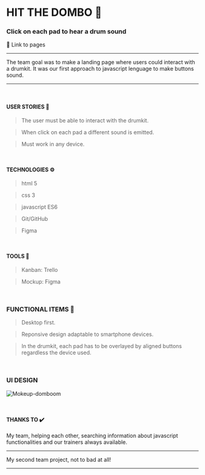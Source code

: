 # HIT THE DOMBO 🥁  
### Click on each pad to hear a drum sound

🔗 Link to pages


------------
The team goal was to make a landing page where users could interact with a drumkit.
It was our first approach to javascript lenguage to make buttons sound.

------------

&nbsp;

#### USER STORIES  📄

>The user must be able to interact with the drumkit.

>When click on each pad a different sound is emitted.

>Must work in any device.


&nbsp;

#### TECHNOLOGIES ⚙️
>html 5

>css 3

>javascript ES6

>Git/GitHub

>Figma

&nbsp;

#### TOOLS 🔧
>Kanban: Trello

>Mockup: Figma

&nbsp;

### FUNCTIONAL ITEMS 🔘
>Desktop first.

>Reponsive design adaptable to smartphone devices.

>In the drumkit, each pad has to be overlayed by aligned buttons regardless the device used.

&nbsp;

### UI DESIGN

![Mokeup-domboom](https://user-images.githubusercontent.com/102729704/166316566-0d285b33-7144-4c6e-a6da-81d63f508049.jpeg)

&nbsp;

#### THANKS TO ✔️
My team, helping each other, searching information about javascript functionalities and our trainers always available.



------------
My second team project, not to bad at all!

------------